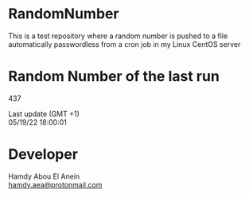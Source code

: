 # RandomNumber    
This is a test repository where a random number is pushed to a file automatically passwordless from a cron job in my Linux CentOS server    
# Random Number of the last run   
437
      
Last update (GMT +1)    
05/19/22 18:00:01
# Developer    
Hamdy Abou El Anein   
hamdy.aea@protonmail.com
